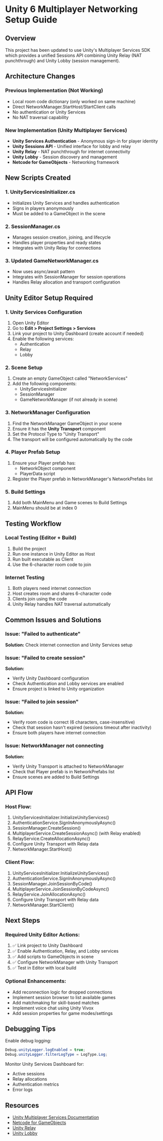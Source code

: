 # Unity 6 Multiplayer Networking Setup Guide

## Overview
This project has been updated to use Unity's Multiplayer Services SDK which provides a unified Sessions API combining Unity Relay (NAT punchthrough) and Unity Lobby (session management).

## Architecture Changes

### Previous Implementation (Not Working)
- Local room code dictionary (only worked on same machine)
- Direct NetworkManager.StartHost/StartClient calls
- No authentication or Unity Services
- No NAT traversal capability

### New Implementation (Unity Multiplayer Services)
- **Unity Services Authentication** - Anonymous sign-in for player identity
- **Unity Sessions API** - Unified interface for lobby and relay
- **Unity Relay** - NAT punchthrough for internet connectivity
- **Unity Lobby** - Session discovery and management
- **Netcode for GameObjects** - Networking framework

## New Scripts Created

### 1. UnityServicesInitializer.cs
- Initializes Unity Services and handles authentication
- Signs in players anonymously
- Must be added to a GameObject in the scene

### 2. SessionManager.cs
- Manages session creation, joining, and lifecycle
- Handles player properties and ready states
- Integrates with Unity Relay for connections

### 3. Updated GameNetworkManager.cs
- Now uses async/await pattern
- Integrates with SessionManager for session operations
- Handles Relay allocation and transport configuration

## Unity Editor Setup Required

### 1. Unity Services Configuration
1. Open Unity Editor
2. Go to **Edit > Project Settings > Services**
3. Link your project to Unity Dashboard (create account if needed)
4. Enable the following services:
   - Authentication
   - Relay
   - Lobby

### 2. Scene Setup
1. Create an empty GameObject called "NetworkServices"
2. Add the following components:
   - UnityServicesInitializer
   - SessionManager
   - GameNetworkManager (if not already in scene)

### 3. NetworkManager Configuration
1. Find the NetworkManager GameObject in your scene
2. Ensure it has the **Unity Transport** component
3. Set the Protocol Type to "Unity Transport"
4. The transport will be configured automatically by the code

### 4. Player Prefab Setup
1. Ensure your Player prefab has:
   - NetworkObject component
   - PlayerData script
2. Register the Player prefab in NetworkManager's NetworkPrefabs list

### 5. Build Settings
1. Add both MainMenu and Game scenes to Build Settings
2. MainMenu should be at index 0

## Testing Workflow

### Local Testing (Editor + Build)
1. Build the project
2. Run one instance in Unity Editor as Host
3. Run built executable as Client
4. Use the 6-character room code to join

### Internet Testing
1. Both players need internet connection
2. Host creates room and shares 6-character code
3. Clients join using the code
4. Unity Relay handles NAT traversal automatically

## Common Issues and Solutions

### Issue: "Failed to authenticate"
**Solution:** Check internet connection and Unity Services setup

### Issue: "Failed to create session"
**Solution:** 
- Verify Unity Dashboard configuration
- Check Authentication and Lobby services are enabled
- Ensure project is linked to Unity organization

### Issue: "Failed to join session"
**Solution:**
- Verify room code is correct (6 characters, case-insensitive)
- Check that session hasn't expired (sessions timeout after inactivity)
- Ensure both players have internet connection

### Issue: NetworkManager not connecting
**Solution:**
- Verify Unity Transport is attached to NetworkManager
- Check that Player prefab is in NetworkPrefabs list
- Ensure scenes are added to Build Settings

## API Flow

### Host Flow:
1. UnityServicesInitializer.InitializeUnityServices()
2. AuthenticationService.SignInAnonymouslyAsync()
3. SessionManager.CreateSession()
4. MultiplayerService.CreateSessionAsync() (with Relay enabled)
5. RelayService.CreateAllocationAsync()
6. Configure Unity Transport with Relay data
7. NetworkManager.StartHost()

### Client Flow:
1. UnityServicesInitializer.InitializeUnityServices()
2. AuthenticationService.SignInAnonymouslyAsync()
3. SessionManager.JoinSessionByCode()
4. MultiplayerService.JoinSessionByCodeAsync()
5. RelayService.JoinAllocationAsync()
6. Configure Unity Transport with Relay data
7. NetworkManager.StartClient()

## Next Steps

### Required Unity Editor Actions:
1. ✅ Link project to Unity Dashboard
2. ✅ Enable Authentication, Relay, and Lobby services
3. ✅ Add scripts to GameObjects in scene
4. ✅ Configure NetworkManager with Unity Transport
5. ✅ Test in Editor with local build

### Optional Enhancements:
- Add reconnection logic for dropped connections
- Implement session browser to list available games
- Add matchmaking for skill-based matches
- Implement voice chat using Unity Vivox
- Add session properties for game modes/settings

## Debugging Tips

Enable debug logging:
```csharp
Debug.unityLogger.logEnabled = true;
Debug.unityLogger.filterLogType = LogType.Log;
```

Monitor Unity Services Dashboard for:
- Active sessions
- Relay allocations
- Authentication metrics
- Error logs

## Resources
- [Unity Multiplayer Services Documentation](https://docs.unity.com/ugs/manual/mps-sdk/manual)
- [Netcode for GameObjects](https://docs-multiplayer.unity3d.com/netcode/current/about/)
- [Unity Relay](https://docs.unity.com/relay/)
- [Unity Lobby](https://docs.unity.com/lobby/)